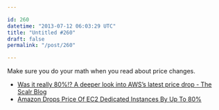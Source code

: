 ```yaml
---

id: 260
datetime: "2013-07-12 06:03:29 UTC"
title: "Untitled #260"
draft: false
permalink: "/post/260"

---
```


Make sure you do your math when you read about price changes. 

* [Was it really 80%\!? A deeper look into AWS’s latest price drop \- The Scalr Blog](http://blog.scalr.com/post/55124166362/was-it-really-80-a-deeper-look-into-aws-latest)
* [Amazon Drops Price Of EC2 Dedicated Instances By Up To 80%](http://techcrunch.com/2013/07/10/amazon-drops-price-of-ec2-dedicated-instances-by-up-to-80/)


